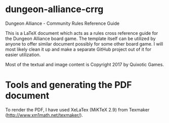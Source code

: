 # dungeon-alliance-crrg
Dungeon Alliance - Community Rules Reference Guide

This is a LaTeX document which acts as a rules cross reference guide for the Dungeon Alliance board game. The template itself can be utilized by anyone to offer similar document possibly for some other board game. I will most likely clean it up and make a separate GitHub project out of it for easier utilization.

Most of the textual and image content is Copyright 2017 by Quixotic Games.

# Tools and generating the PDF document

To render the PDF, I have used XeLaTex (MiKTeX 2.9) from Texmaker (http://www.xm1math.net/texmaker/).
